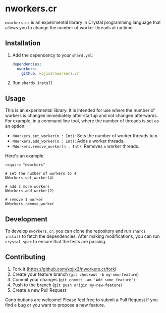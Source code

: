 # nworkers.cr

`nworkers.cr` is an experimental library in Crystal programming language that allows you to change the number of worker threads at runtime.

## Installation

1. Add the dependency to your `shard.yml`:

   ```yaml
   dependencies:
     nworkers:
       github: kojix2/nworkers.cr
   ```

2. Run `shards install`

## Usage

This is an experimental library. It is intended for use where the number of workers is changed immediately after startup and not changed afterwards. For example, in a command line tool, where the number of threads is set as an option.

- `NWorkers.set_worker(n : Int)`: Sets the number of worker threads to `n`.
- `NWorkers.add_worker(n : Int)`: Adds `n` worker threads.
- `NWorkers.remove_worker(n : Int)`: Removes `n` worker threads.

Here's an example:

```cr
require "nworkers"

# set the number of workers to 4
NWorkers.set_worker(4)

# add 2 more workers
NWorkers.add_worker(2)

# remove 1 worker
NWorkers.remove_worker
```

## Development

To develop `nworkers.cr`, you can clone the repository and run `shards install` to fetch the dependencies. After making modifications, you can run `crystal spec` to ensure that the tests are passing.

## Contributing

1. Fork it (<https://github.com/kojix2/nworkers.cr/fork>)
2. Create your feature branch (`git checkout -b my-new-feature`)
3. Commit your changes (`git commit -am 'Add some feature'`)
4. Push to the branch (`git push origin my-new-feature`)
5. Create a new Pull Request

Contributions are welcome! Please feel free to submit a Pull Request if you find a bug or you want to propose a new feature.
